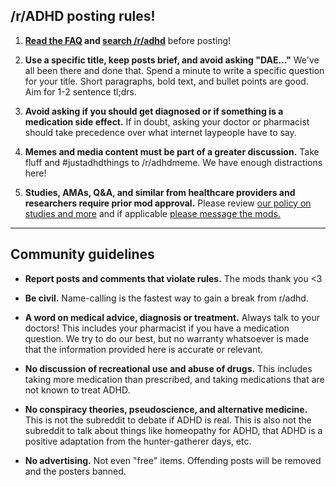 ﻿## /r/ADHD posting rules!

1. **[Read the FAQ](/r/ADHD/wiki) and [search /r/adhd](/r/ADHD/search?q=adhd+keywords&restrict_sr=on)** before posting!

2. **Use a specific title, keep posts brief, and avoid asking "DAE..."** We've all been there and done that. Spend a minute to write a specific question for your title. Short paragraphs, bold text, and bullet points are good. Aim for 1-2 sentence tl;drs.

3. **Avoid asking if you should get diagnosed or if something is a medication side effect.** If in doubt, asking your doctor or pharmacist should take precedence over what internet laypeople have to say.

4. **Memes and media content must be part of a greater discussion.** Take fluff and #justadhdthings to /r/adhdmeme. We have enough distractions here!
    
5. **Studies, AMAs, Q&A, and similar from healthcare providers and researchers require prior mod approval.** Please review [our policy on studies and more](https://reddit.com/r/adhd/wiki/surveys) and if applicable [please message the mods.](https://www.reddit.com/message/compose?to=%2Fr%2FADHD)

***

## Community guidelines

* **Report posts and comments that violate rules.** The mods thank you <3

* **Be civil.** Name-calling is the fastest way to gain a break from r/adhd.

* **A word on medical advice, diagnosis or treatment.** Always talk to your doctors! This includes your pharmacist if you have a medication question. We try to do our best, but no warranty whatsoever is made that the information provided here is accurate or relevant.

* **No discussion of recreational use and abuse of drugs.** This includes taking more medication than prescribed, and taking medications that are not known to treat ADHD.

* **No conspiracy theories, pseudoscience, and alternative medicine.** This is not the subreddit to debate if ADHD is real. This is also not the subreddit to talk about things like homeopathy for ADHD, that ADHD is a positive adaptation from the hunter-gatherer days, etc.

* **No advertising.** Not even "free" items. Offending posts will be removed and the posters banned.